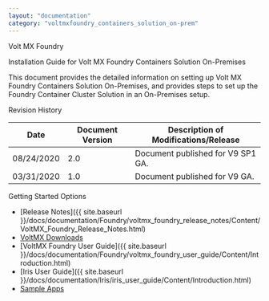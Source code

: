 ```yaml
---
layout: "documentation"
category: "voltmxfoundry_containers_solution_on-prem"
---
```

                      

Volt MX  Foundry

Installation Guide for Volt MX Foundry Containers Solution On-Premises

This document provides the detailed information on setting up Volt MX Foundry Containers Solution On-Premises, and provides steps to set up the Foundry Container Cluster Solution in an On-Premises setup.

Revision History

  
| **Date** | **Document Version** | **Description of Modifications/Release** |
| --- | --- | --- |
| 08/24/2020 | 2.0 | Document published for V9 SP1 GA. |
| 03/31/2020 | 1.0 | Document published for V9 GA. |

Getting Started Options

*   [Release Notes]({{ site.baseurl }}/docs/documentation/Foundry/voltmx_foundry_release_notes/Content/VoltMX_Foundry_Release_Notes.html)
*   [VoltMX Downloads](https://community.hclvoltmx.com/downloads)
*   [VoltMX Foundry User Guide]({{ site.baseurl }}/docs/documentation/Foundry/voltmx_foundry_user_guide/Content/Introduction.html)
*   [Iris User Guide]({{ site.baseurl }}/docs/documentation/Iris/iris_user_guide/Content/Introduction.html)
*   [Sample Apps](https://github.com/HCL-TECH-SOFTWARE/volt-mx-samples)
